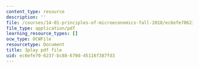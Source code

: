 ```yaml
---
content_type: resource
description: ''
file: /courses/14-01-principles-of-microeconomics-fall-2018/ec6efe706237bc88670d45116f387fd3_a9Uz7tXETq4.pdf
file_type: application/pdf
learning_resource_types: []
ocw_type: OCWFile
resourcetype: Document
title: 3play pdf file
uid: ec6efe70-6237-bc88-670d-45116f387fd3
---
```

